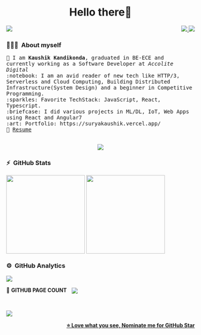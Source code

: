 <h1 align="center">Hello there👋 </h1>

<p align="right">
    <a> <img align="left" src="https://komarev.com/ghpvc/?username=suryakaushik&label=Profile%20views&color=0e75b6&style=flat" /> </a>
    <a href="https://www.linkedin.com/surya-kaushik/">
        <img src="https://img.shields.io/badge/-Surya%20Kaushik-blue?style=flat-square&logo=Linkedin&logoColor=white"/>
    </a>
    <a href="mailto:klsskaushik718@gmail.com">
        <img src="https://img.shields.io/badge/-klsskaushik718@gmail.com-c14438?style=flat-square&logo=Gmail&logoColor=white"/>
    </a>
</p>

<!--ABOUT ME CODE-->
### 👨🏻‍💻 &nbsp;**About myself**<br>
<samp>
🌱 I am <b>Kaushik Kandikonda</b>, graduated in BE-ECE and currently working as a Software Developer at <i>Accolite Digital</i><br>
:notebook: I am an avid reader of new tech like HTTP/3, Serverless and Cloud Computing, Building Distributed Infrastructure(System Design) and a beginner in Competitive Programming.<br>
:sparkles: Favorite TechStack: JavaScript, React, Typescript. <br>
:briefcase: I did various projects in ML/DL, IoT, Web Apps using React and Angular7<br>
:art: Portfolio: https://suryakaushik.vercel.app/<br>
📝 <a href="https://drive.google.com/file/d/1RH3smHEAM59p6gCJ1A4s8y0oDe5JRB-b/view?usp=sharing">Resume</a> <br>
</samp>

<br>
<p align="center"> <a href="https://github.com/ryo-ma/github-profile-trophy"><img src="https://github-profile-trophy.vercel.app/?username=suryakaushik" /></a> </p>

<!-- https://github.com/anuraghazra/github-readme-stats -->
### :zap:  &nbsp;GitHub Stats
 <!--  TOP LANGUAGES STATISTICS & GITHUB STATS -->
<img align="center" height="210" src="https://github-readme-stats.vercel.app/api/top-langs/?username=suryakaushik&theme=graywhite&hide=css,tsql&layout=compact&include_all_commits=true&count_private=true&show_icons=true" /> <img align="center" height="210" src="https://github-readme-stats.vercel.app/api/?username=suryakaushik&langs_count=8&theme=graywhite" /> 

<!--  CONTRIBUTION AND STREAK BLOCK, PROFILE VIEWS -->
### ⚙️ &nbsp;GitHub Analytics
<img align="center" src="https://github-readme-streak-stats.herokuapp.com/?user=suryakaushik&currStreakNum=2FD3EB&fire=pink&sideLabels=F00&theme=nightowl&align=center"/> <p>  📶 <b>GITHUB PAGE COUNT<b> &nbsp;&nbsp; <img align="center" src="https://profile-counter.glitch.me/suryakaushik/count.svg?align=center"/> </p>
<br>  
        
<!-- ACTIVITY GRAPH TRACKER -->
<a>
    <img src="https://activity-graph.herokuapp.com/graph?username=suryakaushik&theme=react-dark&align=center"/>
</a>

<!--NOMINATION FOR STAR GIT LINK CODE-->
<p align="right"><a href="https://stars.github.com/nominate/">⭐ Love what you see, Nominate me for GitHub Star</a></p>
<!-- ![My github stats](https://github-readme-stats.vercel.app/api?username=suryakaushik&show_icons=true&title_color=fff&icon_color=79ff97&text_color=9f9f9f&bg_color=151515&count_private=true&width=40%&align=left)
<center><img src="https://logimp.files.wordpress.com/2019/01/viral-p-1.gif?w=736&zoom=2" align="right" width="30%"></center>
 -->
